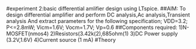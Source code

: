 #experiment 2:basic differential amlifier design using LTspice.
##AIM:
To design differential amplifier and perform DC analysis,Ac analysis,Transient analysis And extract parameters
for the following specification;
VDD=3.2; P<=2.8mW; Vicm=1.6V; Vocm=1.7V; Vp=0.6
##Components required:
1)N-MOSFET(nmos4)
2)Resistors(3.42k(2),685ohm(1)
3)DC Power supply (3.2V,1.6V)
4)Current source (1 mA)
#Theory
